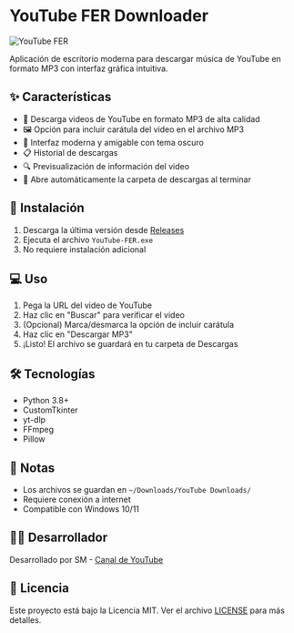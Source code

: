 # YouTube FER Downloader

![YouTube FER](https://raw.githubusercontent.com/tu-usuario/youtube-fer-downloader/main/assets/preview.png)

Aplicación de escritorio moderna para descargar música de YouTube en formato MP3 con interfaz gráfica intuitiva.

## ✨ Características

- 🎵 Descarga videos de YouTube en formato MP3 de alta calidad
- 🖼️ Opción para incluir carátula del video en el archivo MP3
- 🎨 Interfaz moderna y amigable con tema oscuro
- 📋 Historial de descargas
- 🔍 Previsualización de información del video
- 📁 Abre automáticamente la carpeta de descargas al terminar

## 🚀 Instalación

1. Descarga la última versión desde [Releases](https://github.com/tu-usuario/youtube-fer-downloader/releases)
2. Ejecuta el archivo `YouTube-FER.exe`
3. No requiere instalación adicional

## 💻 Uso

1. Pega la URL del video de YouTube
2. Haz clic en "Buscar" para verificar el video
3. (Opcional) Marca/desmarca la opción de incluir carátula
4. Haz clic en "Descargar MP3"
5. ¡Listo! El archivo se guardará en tu carpeta de Descargas

## 🛠️ Tecnologías

- Python 3.8+
- CustomTkinter
- yt-dlp
- FFmpeg
- Pillow

## 📝 Notas

- Los archivos se guardan en `~/Downloads/YouTube Downloads/`
- Requiere conexión a internet
- Compatible con Windows 10/11

## 👨‍💻 Desarrollador

Desarrollado por SM - [Canal de YouTube](https://www.youtube.com/@BySMing)

## 📄 Licencia

Este proyecto está bajo la Licencia MIT. Ver el archivo [LICENSE](LICENSE) para más detalles.
